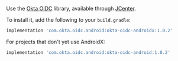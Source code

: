 ﻿Use the [Okta OIDC](https://github.com/okta/okta-oidc-android) library, available through [JCenter](https://bintray.com/okta/com.okta.oidc.android/okta-oidc-android).

To install it, add the following to your `build.gradle`:

```gradle
implementation 'com.okta.oidc.android:okta-oidc-androidx:1.0.2'
```

For projects that don't yet use AndroidX:

```gradle
implementation 'com.okta.oidc.android:okta-oidc-android:1.0.2'

